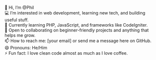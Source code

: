 👋 Hi, I’m @Phil  
💻 I’m interested in web development, learning new tech, and building useful stuff.  
🌱 Currently learning PHP, JavaScript, and frameworks like CodeIgniter.  
🤝 Open to collaborating on beginner-friendly projects and anything that helps me grow.  
📫 How to reach me: [your email] or send me a message here on GitHub.  
😄 Pronouns: He/Him  
⚡ Fun fact: I love clean code almost as much as I love coffee.

<!---
Reenkuu/Reenkuu is a ✨ special ✨ repository because its `README.md` (this file) appears on your GitHub profile.
You can click the Preview link to take a look at your changes.
--->
